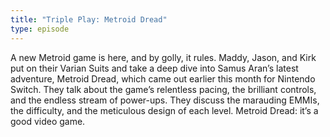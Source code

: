 ```yaml
---
title: "Triple Play: Metroid Dread"
type: episode
---
```

A new Metroid game is here, and by golly, it rules. Maddy, Jason, and Kirk put on their Varian Suits and take a deep dive into Samus Aran’s latest adventure, Metroid Dread, which came out earlier this month for Nintendo Switch. They talk about the game’s relentless pacing, the brilliant controls, and the endless stream of power-ups. They discuss the marauding EMMIs, the difficulty, and the meticulous design of each level. Metroid Dread: it’s a good video game.